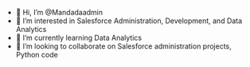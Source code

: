 - 👋 Hi, I’m @Mandadaadmin
- 👀 I’m interested in Salesforce Administration, Development, and Data Analytics
- 🌱 I’m currently learning Data Analytics
- 💞️ I’m looking to collaborate on Salesforce administration projects, Python code


<!---
Mandadaadmin/Mandadaadmin is a ✨ special ✨ repository because its `README.md` (this file) appears on your GitHub profile.
You can click the Preview link to take a look at your changes.
--->
